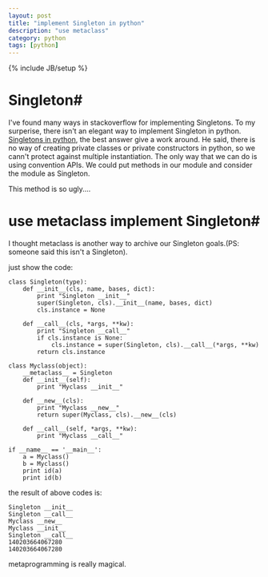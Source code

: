 ```yaml
---
layout: post
title: "implement Singleton in python"
description: "use metaclass"
category: python
tags: [python]
---
```

{% include JB/setup %}
# Singleton#
I've found many ways in stackoverflow for implementing Singletons. To my surperise, there isn't an elegant way to implement Singleton in python. [Singletons in python][1], the best answer give a work around. He said, there is no way of creating private classes or private constructors in python, so we cann't protect against multiple instantiation. The only way that we can do is using convention APIs. We could put methods in our module and consider the module as Singleton.


This method is so ugly....

# use metaclass implement Singleton#
I thought metaclass is another way to archive our Singleton goals.(PS: someone said this isn't a Singleton). 

just show the code:
	
	class Singleton(type):
		def __init__(cls, name, bases, dict):
			print "Singleton __init__"
			super(Singleton, cls).__init__(name, bases, dict)
			cls.instance = None
    
		def __call__(cls, *args, **kw):
			print "Singleton __call__"
			if cls.instance is None:
				cls.instance = super(Singleton, cls).__call__(*args, **kw)
			return cls.instance

	class Myclass(object):
		__metaclass__ = Singleton
		def __init__(self):
			print "Myclass __init__"
			
		def __new__(cls):
			print "Myclass __new__"
			return super(Myclass, cls).__new__(cls)
			
		def __call__(self, *args, **kw):
			print "Myclass __call__"
    
    if __name__ == '__main__':
		a = Myclass()
		b = Myclass()
		print id(a)
		print id(b)


the result of above codes is: 

	Singleton __init__
	Singleton __call__
	Myclass __new__
	Myclass __init__
	Singleton __call__
	140203664067280
	140203664067280

metaprogramming is really magical.

[1]: http://stackoverflow.com/questions/31875/is-there-a-simple-elegant-way-to-define-singletons-in-python# 
